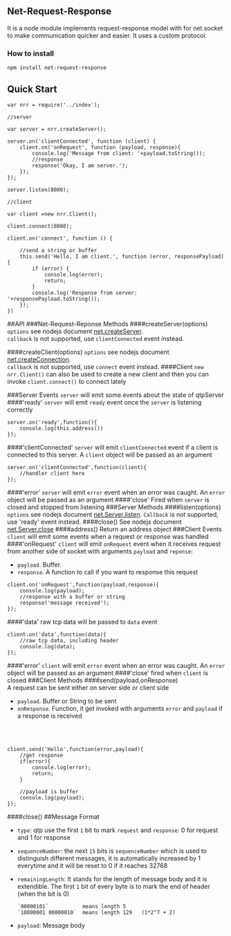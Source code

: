
## Net-Request-Response

It is a node module implements request-response model with for net.socket to make communication quicker and easier. It uses a custom protocol.

### How to install

`npm install net-request-response`

## Quick Start
	var nrr = require('../index');

	//server

	var server = nrr.createServer();

	server.on('clientConnected', function (client) {
    	client.on('onRequest', function (payload, response){
        	console.log('Message from client: '+payload.toString());
        	//response
        	response('Okay, I am server.');
    	});
	});
	
	server.listen(8080);
	
	//client
	
	var client =new nrr.Client();
	
	client.connect(8080);

	client.on('connect', function () {

    	//send a string or buffer
    	this.send('Hello, I am client.', function (error, responsePayload){
        	if (error) {
            	console.log(error);
            	return;
        	}
        	console.log('Response from server: '+responsePayload.toString());
    	});
	})

##API
###Net-Request-Reponse Methods
####createServer(options)
`options` see nodejs document [net.createServer](https://nodejs.org/api/all.html#all_net_createserver_options_connectionlistener).  
`callback` is not supported, use `clientConnected` event instead.


####createClient(options)
`options` see nodejs document [net.createConnection](https://nodejs.org/api/all.html#all_net_createconnection_options_connectionlistener).  
`callback` is not supported, use `connect` event instead.
####Client
`new nrr.Client()` can also be used to create a new client and then you can invoke `client.connect()` to connect lately

###Server Events
`server` will emit some events about the state of qtpServer
####'ready'
`server` will emit `ready` event once the `server` is listening correctly  
 							
 	server.on('ready',function(){
 		console.log(this.address())
 	});
####'clientConnected'
`server` will emit `clientConnected` event if a client is connected to this server. A `client` object will be passed as an argument

	server.on('clientConnected',function(client){
 		//handler client here
 	});
 	
####'error'
`server` will emit `error` event when an error was caught. An `error` object will be passed as an argument
####'close'
Fired when `server` is closed and stopped from listening
###Server Methods
####listen(options)
`options` see nodejs document [net.Server.listen](https://nodejs.org/api/all.html#all_server_listen_port_host_backlog_callback). `Callback` is not supported, use 'ready' event instead.
####close()
See nodejs document [net.Server.close](https://nodejs.org/api/all.html#all_server_close_callback)
####address()
Return an address object
###Client Events
`client` will emit some events when a request or response was handled
####'onRequest'
`client` will emit `onRequest` event when it receives request from another side of socket with arguments `payload` and `reponse`:

* `payload`. Buffer.
* `response`. A function to call if you want to response this request

<b></b> 

	client.on('onRequest',function(payload,response){
		console.log(payload);
		//response with a buffer or string
		response('message received');
	});
 		
####'data'
raw tcp data will be passed to `data` event

	client.on('data',function(data){
		//raw tcp data, including header
 		console.log(data);
 	});
 	
####'error'
`client` will emit `error` event when an error was caught. An `error` object will be passed as an argument
####'close'
fired when `client` is closed
###Client Methods
####send(payload,onResponse)  
A request can be sent either on server side or client side

* `payload`. Buffer or String to be sent
* `onResponse`. Function, it get invoked with arguments `error` and `payload` if a response is received

<br></br>

	client.send('Hello',function(error,payload){
    	//get response
    	if(error){
    		console.log(error);
    		return;
    	}
    		
    	//payload is buffer
    	console.log(payload);
	});
####close()
##Message Format
* `type`: qtp use the first `1` bit to mark `request` and `response`: 0 for request and 1 for response
* `sequenceNumber`: the next `15` bits is `sequenceNumber` which is used to distinguish different messages, it is automatically increased by 1 everytime and it will be reset to 0 if it reaches 32768
* `remainingLength`: It stands for the length of message body and it is extendible. The first `1` bit of every byte is to mark the end of header (when the bit is 0) 
      
      `00000101`           means length 5
      `10000001 00000010`  means length 129   (1*2^7 + 2)
* `payload`: Message body

